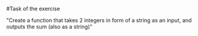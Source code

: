 #Task of the exercise

"Create a function that takes 2 integers in form of a string as an input, and outputs the sum (also as a string)"
